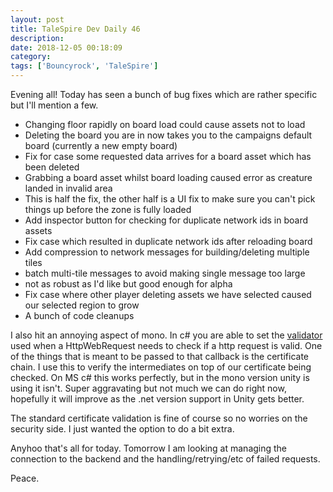 ```yaml
---
layout: post
title: TaleSpire Dev Daily 46
description:
date: 2018-12-05 00:18:09
category:
tags: ['Bouncyrock', 'TaleSpire']
---
```


Evening all! Today has seen a bunch of bug fixes which are rather specific but I'll mention a few.

- Changing floor rapidly on board load could cause assets not to load
- Deleting the board you are in now takes you to the campaigns default board (currently a new empty board)
- Fix for case some requested data arrives for a board asset which has been deleted
- Grabbing a board asset whilst board loading caused error as creature landed in invalid area
 - This is half the fix, the other half is a UI fix to make sure you can't pick things up before the zone is fully loaded
- Add inspector button for checking for duplicate network ids in board assets
- Fix case which resulted in duplicate network ids after reloading board
- Add compression to network messages for building/deleting multiple tiles
- batch multi-tile messages to avoid making single message too large
 - not as robust as I'd like but good enough for alpha
- Fix case where other player deleting assets we have selected caused our selected region to grow
- A bunch of code cleanups

I also hit an annoying aspect of mono. In c# you are able to set the [validator](https://docs.microsoft.com/en-us/dotnet/api/system.net.security.remotecertificatevalidationcallback?view=netframework-4.7.2) used when a HttpWebRequest needs to check if a http request is valid. One of the things that is meant to be passed to that callback is the certificate chain. I use this to verify the intermediates on top of our certificate being checked. On MS c# this works perfectly, but in the mono version unity is using it isn't. Super aggravating but not much we can do right now, hopefully it will improve as the .net version support in Unity gets better.

The standard certificate validation is fine of course so no worries on the security side. I just wanted the option to do a bit extra.

Anyhoo that's all for today. Tomorrow I am looking at managing the connection to the backend and the handling/retrying/etc of failed requests.

Peace.
